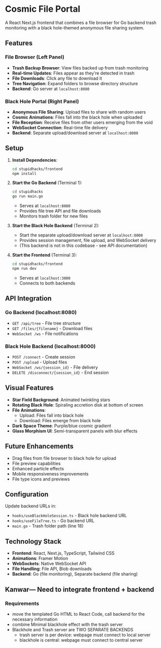 # Cosmic File Portal

A React Next.js frontend that combines a file browser for Go backend trash monitoring with a black hole-themed anonymous file sharing system.

## Features

### File Browser (Left Panel)
- **Trash Backup Browser**: View files backed up from trash monitoring
- **Real-time Updates**: Files appear as they're detected in trash
- **File Downloads**: Click any file to download it
- **Tree Navigation**: Expand folders to browse directory structure
- **Backend**: Go server at `localhost:8080`

### Black Hole Portal (Right Panel)  
- **Anonymous File Sharing**: Upload files to share with random users
- **Cosmic Animations**: Files fall into the black hole when uploaded
- **File Reception**: Receive files from other users emerging from the void
- **WebSocket Connection**: Real-time file delivery
- **Backend**: Separate upload/download server at `localhost:8000`

## Setup

1. **Install Dependencies**:
   ```bash
   cd stupidhacks/frontend
   npm install
   ```

2. **Start the Go Backend** (Terminal 1):
   ```bash
   cd stupidhacks
   go run main.go
   ```
   - Serves at `localhost:8080`
   - Provides file tree API and file downloads
   - Monitors trash folder for new files

3. **Start the Black Hole Backend** (Terminal 2):
   - Start the separate upload/download server at `localhost:8000`
   - Provides session management, file upload, and WebSocket delivery
   - (This backend is not in this codebase - see API documentation)

4. **Start the Frontend** (Terminal 3):
   ```bash
   cd stupidhacks/frontend
   npm run dev
   ```
   - Serves at `localhost:3000`
   - Connects to both backends

## API Integration

### Go Backend (localhost:8080)
- `GET /api/tree` - File tree structure
- `GET /files/{filename}` - Download files
- `WebSocket /ws` - File notifications

### Black Hole Backend (localhost:8000)
- `POST /connect` - Create session
- `POST /upload` - Upload files
- `WebSocket /ws/{session_id}` - File delivery
- `DELETE /disconnect/{session_id}` - End session

## Visual Features

- **Star Field Background**: Animated twinkling stars
- **Rotating Black Hole**: Spiraling accretion disk at bottom of screen
- **File Animations**: 
  - Upload: Files fall into black hole
  - Download: Files emerge from black hole
- **Dark Space Theme**: Purple/blue cosmic gradient
- **Glass Morphism UI**: Semi-transparent panels with blur effects

## Future Enhancements

- Drag files from file browser to black hole for upload
- File preview capabilities
- Enhanced particle effects
- Mobile responsiveness improvements
- File type icons and previews

## Configuration

Update backend URLs in:
- `hooks/useBlackHoleSession.ts` - Black hole backend URL
- `hooks/useFileTree.ts` - Go backend URL
- `main.go` - Trash folder path (line 18)

## Technology Stack

- **Frontend**: React, Next.js, TypeScript, Tailwind CSS
- **Animations**: Framer Motion
- **WebSockets**: Native WebSocket API
- **File Handling**: File API, Blob downloads
- **Backend**: Go (file monitoring), Separate backend (file sharing)


## Kanwar— Need to integrate frontend  + backend

### Requirements
- move the templated Go HTML to React Code, call backend for the necessary information
- combine Minimal blackhole effect with the trash server
- Blackhole and Trash server are TWO SEPARATE BACKENDS
    - trash server is per device: webpage must connect to local server
    - blackhole is central: webpage must connect to central server
